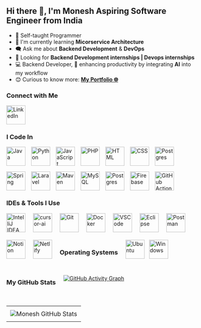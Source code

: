 
<h2>Hi there 👋, I'm Monesh Aspiring Software Engineer from India </h2>

- 🙂 Self-taught Programmer  
- 🔭 I'm currently learning **Micorservice Architecture**  
- 🗨️ Ask me about **Backend Development** & **DevOps**  
- 🚀 Looking for **Backend Development internships |  Devops internships**  
- 💻 Backend Developer, 🚀 enhancing productivity by integrating **AI** into my workflow 
- 😊 Curious to know more: [**My Portfolio 🌐**](https://moneshgomo.netlify.app/)

### Connect with Me
<a href="https://www.linkedin.com/in/moneshgomo" target="_blank" rel="noopener noreferrer">
  <img src="https://skillicons.dev/icons?i=linkedin&theme=dark" width="50" height="50" alt="LinkedIn" />
</a>

### I Code In
<div style="display: flex; flex-wrap: wrap; justify-content: flex-start; gap: 15px;">
  <img src="https://skillicons.dev/icons?i=java" alt="Java" width="50" height="50" />
  <img src="https://skillicons.dev/icons?i=py" alt="Python" width="50" height="50" />
<img src="https://skillicons.dev/icons?i=js" alt="JavaScript" width="50" height="50" />
  <img src="https://skillicons.dev/icons?i=php" alt="PHP" width="50" height="50" />
  <img src="https://skillicons.dev/icons?i=html" alt="HTML" width="50" height="50" />
  <img src="https://skillicons.dev/icons?i=css" alt="CSS" width="50" height="50" />
  <img src="https://img.icons8.com/?size=100&id=PndQWK6M1Hjo&format=png&color=000000" alt="Postgres" width="50" height="50" />
  <img src="https://img.icons8.com/?size=100&id=90519&format=png&color=000000" alt="Spring" width="50" height="50" />
  <img src="https://skillicons.dev/icons?i=laravel" alt="Laravel" width="50" height="50" />
  <img src="https://skillicons.dev/icons?i=maven" alt="Maven" width="50" height="50" />
  <img src="https://skillicons.dev/icons?i=mysql" alt="MySQL" width="50" height="50" />
  <img src="https://skillicons.dev/icons?i=postgres" alt="Postgres" width="50" height="50" />
  <img src="https://skillicons.dev/icons?i=firebase" alt="Firebase" width="50" height="50" />
  <img src="https://skillicons.dev/icons?i=githubactions" alt="GitHub Actions" width="50" height="50" />
</div>


### IDEs & Tools I Use
<div style="display: flex; flex-wrap: wrap; justify-content: flex-start; gap: 20px;">
  <img src="https://skillicons.dev/icons?i=idea" alt="IntelliJ IDEA" width="50" height="50" />
  <img width="50" height="50" src="https://img.icons8.com/fluency/48/cursor-ai.png" alt="cursor-ai" />
  <img src="https://skillicons.dev/icons?i=git" alt="Git" width="50" height="50" />
  <img src="https://skillicons.dev/icons?i=docker" alt="Docker" width="50" height="50" />
  <img src="https://skillicons.dev/icons?i=vscode" alt="VSCode" width="50" height="50" />
  <img src="https://skillicons.dev/icons?i=eclipse" alt="Eclipse" width="50" height="50" />
  <img src="https://skillicons.dev/icons?i=postman" alt="Postman" width="50" height="50" />
  <img src="https://skillicons.dev/icons?i=notion" alt="Notion" width="50" height="50" />
  <img src="https://skillicons.dev/icons?i=netlify" alt="Netlify" width="50" height="50" />
 



### Operating Systems
<div>
  <img src="https://skillicons.dev/icons?i=ubuntu" alt="Ubuntu" width="50" height="50" />&nbsp;&nbsp;
  <img src="https://skillicons.dev/icons?i=windows" alt="Windows" width="50" height="50" />
</div>



###  My GitHub Stats
[![GitHub Activity Graph](https://github-readme-activity-graph.vercel.app/graph?username=moneshgomo&bg_color=171616&color=edd9ed&line=11c04e&point=28f0ed&area=true&hide_border=true)](https://github.com/moneshgomo)

<table align="center">
  <tr>
    <td align="center" style="padding: 10px;">
      <img src="https://github-readme-stats.vercel.app/api?username=moneshgomo&show_icons=true&theme=dark" alt="Monesh GitHub Stats" />
    </td>
  </tr>
</table>
